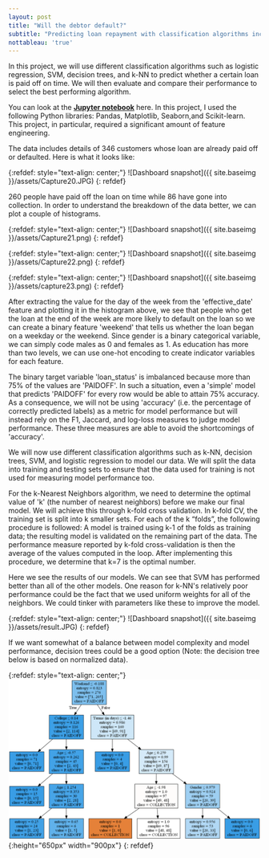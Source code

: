 ```yaml
---
layout: post
title: "Will the debtor default?"
subtitle: "Predicting loan repayment with classification algorithms including logistic regression, support-vector machine, and decision tree"
nottableau: 'true'
---
```


In this project, we will use different classification algorithms such as logistic regression, SVM, decision trees, and k-NN to predict whether a certain loan is paid off on time. We will then evaluate and compare their performance to select the best performing algorithm.

You can look at the **[Jupyter notebook](https://nbviewer.jupyter.org/github/h2kh/loan-classification/blob/master/Loan%20classification.ipynb)** here. In this project, I used the following Python libraries: Pandas, Matplotlib, Seaborn,and Scikit-learn. This project, in particular, required a significant amount of feature engineering.

The data includes details of 346 customers whose loan are already paid off or defaulted. Here is what it looks like:

{:refdef: style="text-align: center;"}
![Dashboard snapshot]({{ site.baseimg }}/assets/Capture20.JPG)
{: refdef}

260 people have paid off the loan on time while 86 have gone into collection. In order to understand the breakdown of the data better, we can plot a couple of histograms.

{:refdef: style="text-align: center;"}
![Dashboard snapshot]({{ site.baseimg }}/assets/Capture21.png)
{: refdef}

{:refdef: style="text-align: center;"}
![Dashboard snapshot]({{ site.baseimg }}/assets/Capture22.png)
{: refdef}

{:refdef: style="text-align: center;"}
![Dashboard snapshot]({{ site.baseimg }}/assets/capture23.png)
{: refdef}

After extracting the value for the day of the week from the 'effective_date' feature and plotting it in the histogram above, we see that people who get the loan at the end of the week are more likely to default on the loan so we can create a binary feature 'weekend' that tells us whether the loan began on a weekday or the weekend. Since gender is a binary categorical variable, we can simply code males as 0 and females as 1. As education has more than two levels, we can use one-hot encoding to create indicator variables for each feature. 

The binary target variable 'loan_status' is imbalanced because more than 75% of the values are 'PAIDOFF'. In such a situation, even a 'simple' model that predicts 'PAIDOFF' for every row would be able to attain 75% accuracy. As a consequence, we will not be using 'accuracy' (i.e. the percentage of correctly predicted labels) as a metric for model performance but will instead rely on the F1, Jaccard, and log-loss measures to judge model performance. These three measures are able to avoid the shortcomings of 'accuracy'.

We will now use different classification algorithms such as k-NN, decision trees, SVM, and logistic regression to model our data. We will split the data into training and testing sets to ensure that the data used for training is not used for measuring model performance too.

For the k-Nearest Neighbors algorithm, we need to determine the optimal value of 'k' (the number of nearest neighbors) before we make our final model. We will achieve this through k-fold cross validation. In k-fold CV, the training set is split into k smaller sets. For each of the k “folds”, the following procedure is followed: A model is trained using k-1 of the folds as training data; the resulting model is validated on the remaining part of the data. The performance measure reported by k-fold cross-validation is then the average of the values computed in the loop. After implementing this procedure, we determine that k=7 is the optimal number.

Here we see the results of our models. We can see that SVM has performed better than all of the other models. One reason for k-NN's relatively poor performance could be the fact that we used uniform weights for all of the neighbors. We could tinker with parameters like these to improve the model. 

{:refdef: style="text-align: center;"}
![Dashboard snapshot]({{ site.baseimg }}/assets/result.JPG)
{: refdef}

If we want somewhat of a balance between model complexity and model performance, decision trees could be a good option (Note: the decision tree below is based on normalized data).

{:refdef: style="text-align: center;"}
![Decision tree](/assets/dectree.png){:height="650px" width="900px"}
{: refdef}
